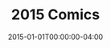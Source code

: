 ---
title: "2015 Comics"
type: "manual-list"
date: 2015-01-01T00:00:00-04:00
draft: false
categories: ["Projects", "Grafald"]
is_subpage: true
exclude_from_nav: true
nav_category: "grafald_years"
manual_links:
    - projects/grafald/comics/59.md
    - projects/grafald/comics/60.md
    - projects/grafald/comics/61.md
    - projects/grafald/comics/bonus_28.md
    - projects/grafald/comics/62.md
    - projects/grafald/comics/63.md
    - projects/grafald/comics/bonus_29.md
    - projects/grafald/comics/bonus_30.md
    - projects/grafald/comics/64.md
    - projects/grafald/comics/65.md
---